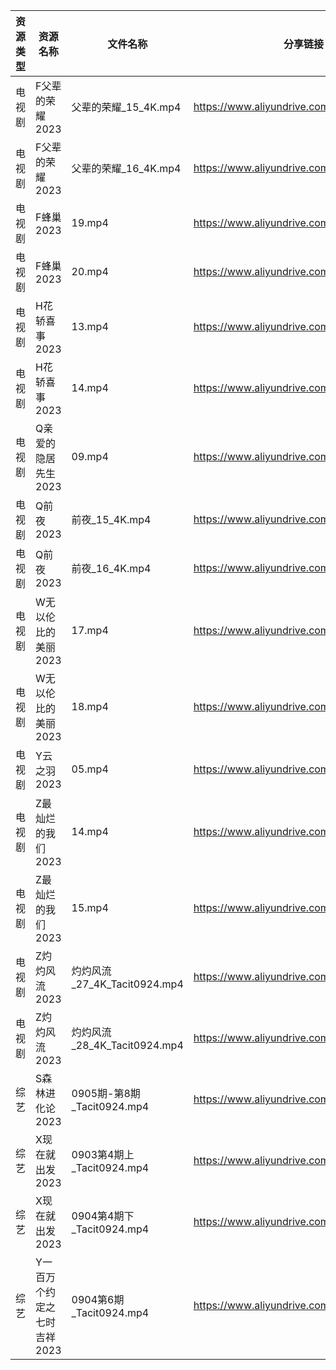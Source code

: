 | 资源类型 | 资源名称             | 文件名称                     | 分享链接                                      | 更新时间       |
| ---- | ---------------- | ------------------------ | ----------------------------------------- | ---------- |
| 电视剧  | F父辈的荣耀2023       | 父辈的荣耀_15_4K.mp4          | https://www.aliyundrive.com/s/iVNwibyXW9P | 2023-09-05 |
| 电视剧  | F父辈的荣耀2023       | 父辈的荣耀_16_4K.mp4          | https://www.aliyundrive.com/s/iVNwibyXW9P | 2023-09-05 |
| 电视剧  | F蜂巢2023          | 19.mp4                   | https://www.aliyundrive.com/s/5XDFM5Edxba | 2023-09-05 |
| 电视剧  | F蜂巢2023          | 20.mp4                   | https://www.aliyundrive.com/s/5XDFM5Edxba | 2023-09-05 |
| 电视剧  | H花轿喜事2023        | 13.mp4                   | https://www.aliyundrive.com/s/Deb73Nu6cAg | 2023-09-05 |
| 电视剧  | H花轿喜事2023        | 14.mp4                   | https://www.aliyundrive.com/s/Deb73Nu6cAg | 2023-09-05 |
| 电视剧  | Q亲爱的隐居先生2023     | 09.mp4                   | https://www.aliyundrive.com/s/pK6ZZintQ5o | 2023-09-05 |
| 电视剧  | Q前夜2023          | 前夜_15_4K.mp4             | https://www.aliyundrive.com/s/Z8RY9qPcmgX | 2023-09-05 |
| 电视剧  | Q前夜2023          | 前夜_16_4K.mp4             | https://www.aliyundrive.com/s/Z8RY9qPcmgX | 2023-09-05 |
| 电视剧  | W无以伦比的美丽2023     | 17.mp4                   | https://www.aliyundrive.com/s/3LNxF1pwKnT | 2023-09-05 |
| 电视剧  | W无以伦比的美丽2023     | 18.mp4                   | https://www.aliyundrive.com/s/3LNxF1pwKnT | 2023-09-05 |
| 电视剧  | Y云之羽2023         | 05.mp4                   | https://www.aliyundrive.com/s/b6iM8MFmi9r | 2023-09-05 |
| 电视剧  | Z最灿烂的我们2023      | 14.mp4                   | https://www.aliyundrive.com/s/6vPRBkMxLP1 | 2023-09-05 |
| 电视剧  | Z最灿烂的我们2023      | 15.mp4                   | https://www.aliyundrive.com/s/6vPRBkMxLP1 | 2023-09-05 |
| 电视剧  | Z灼灼风流2023        | 灼灼风流_27_4K_Tacit0924.mp4 | https://www.aliyundrive.com/s/JoRKkcWLqgf | 2023-09-05 |
| 电视剧  | Z灼灼风流2023        | 灼灼风流_28_4K_Tacit0924.mp4 | https://www.aliyundrive.com/s/JoRKkcWLqgf | 2023-09-05 |
| 综艺   | S森林进化论2023       | 0905期-第8期_Tacit0924.mp4  | https://www.aliyundrive.com/s/tyAyC2H7C97 | 2023-09-05 |
| 综艺   | X现在就出发2023       | 0903第4期上_Tacit0924.mp4   | https://www.aliyundrive.com/s/RBtsDZX8Y3n | 2023-09-05 |
| 综艺   | X现在就出发2023       | 0904第4期下_Tacit0924.mp4   | https://www.aliyundrive.com/s/RBtsDZX8Y3n | 2023-09-05 |
| 综艺   | Y一百万个约定之七时吉祥2023 | 0904第6期_Tacit0924.mp4    | https://www.aliyundrive.com/s/UT2HBjkGjP3 | 2023-09-05 |
